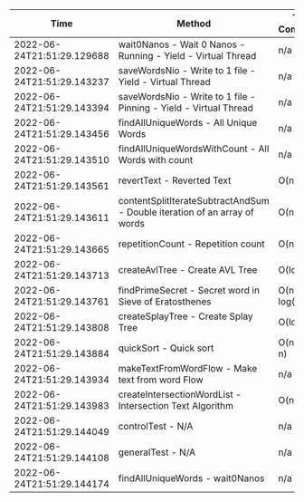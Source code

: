 | Time | Method | Time Complexity | Space Complexity | Repetitions | Java Duration | Kotlin Duration | Machine |
|---|---|---|---|---|---|---|---|
| 2022-06-24T21:51:29.129688 | wait0Nanos - Wait 0 Nanos - Running - Yield - Virtual Thread | n/a | n/a | 2 | 11 | -1 | Prototype |
| 2022-06-24T21:51:29.143237 | saveWordsNio - Write to 1 file - Yield - Virtual Thread | n/a | n/a | 2 | 125 | -1 | Prototype |
| 2022-06-24T21:51:29.143394 | saveWordsNio - Write to 1 file - Pinning - Yield - Virtual Thread | n/a | n/a | 2 | 232 | -1 | Prototype |
| 2022-06-24T21:51:29.143456 | findAllUniqueWords - All Unique Words | n/a | n/a | 10000 | 2388 | 2781 | Prototype |
| 2022-06-24T21:51:29.143510 | findAllUniqueWordsWithCount - All Words with count | n/a | n/a | 10000 | 1114 | 1277 | Prototype |
| 2022-06-24T21:51:29.143561 | revertText - Reverted Text | O(n) | O(1) | 10000 | 373 | 604 | Prototype |
| 2022-06-24T21:51:29.143611 | contentSplitIterateSubtractAndSum - Double iteration of an array of words | O(n^2) | O(1) | 10000 | 388 | 3457 | Prototype |
| 2022-06-24T21:51:29.143665 | repetitionCount - Repetition count | O(n^2) | O(n) | 10000 | 2459 | 2637 | Prototype |
| 2022-06-24T21:51:29.143713 | createAvlTree - Create AVL Tree | O(log n) | O(n) | 10000 | 172 | 276 | Prototype |
| 2022-06-24T21:51:29.143761 | findPrimeSecret - Secret word in Sieve of Eratosthenes | O(n * log(log n)) | O(n) | 10000 | 362 | 923 | Prototype |
| 2022-06-24T21:51:29.143808 | createSplayTree - Create Splay Tree | O(log n) | O(n) | 10000 | 342 | 902 | Prototype |
| 2022-06-24T21:51:29.143884 | quickSort - Quick sort | O(n * log n) | O(log n) | 10000 | 1370 | 4981 | Prototype |
| 2022-06-24T21:51:29.143934 | makeTextFromWordFlow - Make text from word Flow | n/a | n/a | 10000 | 449 | 2947 | Prototype |
| 2022-06-24T21:51:29.143983 | createIntersectionWordList - Intersection Text Algorithm | O(n) | O(n) | 10000 | 156 | 847 | Prototype |
| 2022-06-24T21:51:29.144049 | controlTest - N/A | n/a | n/a | 10000 | 705 | 1085 | Prototype |
| 2022-06-24T21:51:29.144108 | generalTest - N/A | n/a | n/a | 10000 | 158 | 197 | Prototype |
| 2022-06-24T21:51:29.144174 | findAllUniqueWords - wait0Nanos | n/a | n/a | 2 | -1 | 13 | Prototype |
